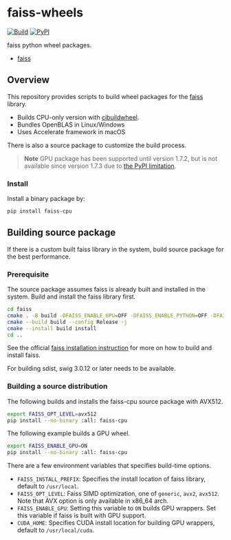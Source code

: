# faiss-wheels

[![Build](https://github.com/kyamagu/faiss-wheels/actions/workflows/build.yml/badge.svg)](https://github.com/kyamagu/faiss-wheels/actions/workflows/build.yml)
[![PyPI](https://img.shields.io/pypi/v/faiss-cpu?label=faiss-cpu)](https://pypi.org/project/faiss-cpu/)

faiss python wheel packages.

- [faiss](https://github.com/facebookresearch/faiss)

## Overview

This repository provides scripts to build wheel packages for the
[faiss](https://github.com/facebookresearch/faiss) library.

- Builds CPU-only version with [cibuildwheel](https://github.com/pypa/cibuildwheel/).
- Bundles OpenBLAS in Linux/Windows
- Uses Accelerate framework in macOS

There is also a source package to customize the build process.

> **Note**
> GPU package has been supported until version 1.7.2, but is not available since version 1.7.3 due to [the PyPI limitation](https://github.com/kyamagu/faiss-wheels/issues/57).

### Install

Install a binary package by:

```bash
pip install faiss-cpu
```

## Building source package

If there is a custom built faiss library in the system, build source package for
the best performance.

### Prerequisite

The source package assumes faiss is already built and installed in the system.
Build and install the faiss library first.

```bash
cd faiss
cmake . -B build -DFAISS_ENABLE_GPU=OFF -DFAISS_ENABLE_PYTHON=OFF -DFAISS_OPT_LEVEL=avx512
cmake --build build --config Release -j
cmake --install build install
cd ..
```

See the official
[faiss installation instruction](https://github.com/facebookresearch/faiss/blob/master/INSTALL.md)
for more on how to build and install faiss.

For building sdist, swig 3.0.12 or later needs to be available.

### Building a source distribution

The following builds and installs the faiss-cpu source package with AVX512.

```bash
export FAISS_OPT_LEVEL=avx512
pip install --no-binary :all: faiss-cpu
```

The following example builds a GPU wheel.

```bash
export FAISS_ENABLE_GPU=ON
pip install --no-binary :all: faiss-cpu
```

There are a few environment variables that specifies build-time options.
- `FAISS_INSTALL_PREFIX`: Specifies the install location of faiss library, default to `/usr/local`.
- `FAISS_OPT_LEVEL`: Faiss SIMD optimization, one of `generic`, `avx2`, `avx512`. Note that AVX option is only available in x86_64 arch.
- `FAISS_ENABLE_GPU`: Setting this variable to `ON` builds GPU wrappers. Set this variable if faiss is built with GPU support.
- `CUDA_HOME`: Specifies CUDA install location for building GPU wrappers, default to `/usr/local/cuda`.
